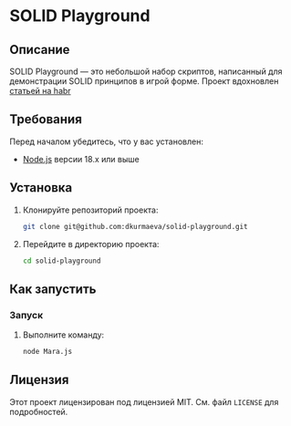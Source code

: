 # SOLID Playground

## Описание
SOLID Playground — это небольшой набор скриптов, написанный для демонстрации SOLID принципов в игрой форме. Проект вдохновлен [статьей на habr](https://habr.com/ru/companies/selectel/articles/852468/)

## Требования
Перед началом убедитесь, что у вас установлен:

- [Node.js](https://nodejs.org/) версии 18.x или выше

## Установка

1. Клонируйте репозиторий проекта:
   ```bash
   git clone git@github.com:dkurmaeva/solid-playground.git
   ```

2. Перейдите в директорию проекта:
   ```bash
   cd solid-playground
   ```

## Как запустить

### Запуск

1. Выполните команду:
   ```bash
   node Mara.js
   ```

## Лицензия

Этот проект лицензирован под лицензией MIT. См. файл `LICENSE` для подробностей.
